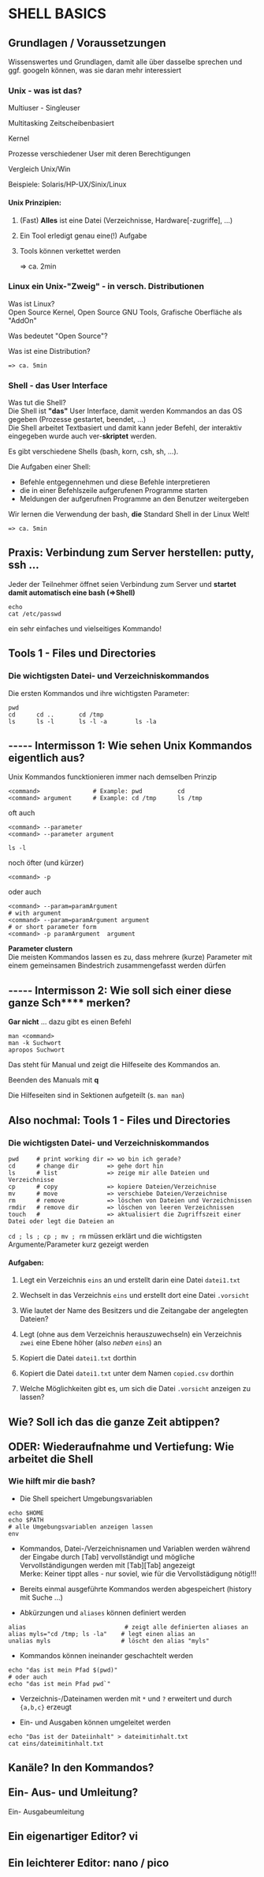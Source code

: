 # SHELL BASICS

## Grundlagen / Voraussetzungen

Wissenswertes und Grundlagen, damit alle über dasselbe sprechen und ggf. googeln können, was sie daran mehr interessiert

###	Unix - was ist das?

Multiuser - Singleuser

Multitasking Zeitscheibenbasiert

Kernel

Prozesse verschiedener User mit deren Berechtigungen

Vergleich Unix/Win

Beispiele: Solaris/HP-UX/Sinix/Linux

#### Unix Prinzipien:

1. (Fast) **Alles** ist eine Datei (Verzeichnisse, Hardware[-zugriffe], ...)
2. Ein Tool erledigt genau eine(!) Aufgabe
3. Tools können verkettet werden

	=> ca. 2min

###	Linux ein Unix-"Zweig" - in versch. Distributionen

Was ist Linux? <br/>
Open Source Kernel, Open Source GNU Tools, Grafische Oberfläche als "AddOn"

Was bedeutet "Open Source"?

Was ist eine Distribution?

	=> ca. 5min

###	Shell - das User Interface

Was tut die Shell? <br/>
Die Shell ist **"das"** User Interface, damit werden Kommandos an das OS gegeben (Prozesse gestartet, beendet, ...)<br/>
Die Shell arbeitet Textbasiert und damit kann jeder Befehl, der interaktiv eingegeben wurde auch ver-**skriptet** werden.

Es gibt verschiedene Shells (bash, korn, csh, sh, ...).

Die Aufgaben einer Shell:
- Befehle entgegennehmen und diese Befehle interpretieren
- die in einer Befehlszeile aufgerufenen Programme starten
- Meldungen der aufgerufnen Programme an den Benutzer weitergeben

Wir lernen die Verwendung der bash, **die** Standard Shell in der Linux Welt!

	=> ca. 5min

##	Praxis: Verbindung zum Server herstellen: putty, ssh ...

Jeder der Teilnehmer öffnet seien Verbindung zum Server und **startet damit automatisch eine bash (=>Shell)**

	echo
	cat /etc/passwd

ein sehr einfaches und vielseitiges Kommando!

## Tools 1 - Files und Directories

### Die wichtigsten Datei- und Verzeichniskommandos

Die ersten Kommandos und ihre wichtigsten Parameter:

	pwd
	cd		cd .. 		cd /tmp
	ls		ls -l 		ls -l -a 		ls -la

##  ----- Intermisson 1: Wie sehen Unix Kommandos eigentlich aus?

Unix Kommandos funcktionieren immer nach demselben Prinzip

	<command>				# Example: pwd			cd
	<command> argument		# Example: cd /tmp		ls /tmp

oft auch

	<command> --parameter
	<command> --parameter argument

	ls -l

noch öfter (und kürzer)

	<command> -p

oder auch
	
	<command> --param=paramArgument
	# with argument
	<command> --param=paramArgument	argument
	# or short parameter form
	<command> -p paramArgument	argument

**Parameter clustern**<br/>
Die meisten Kommandos lassen es zu, dass mehrere (kurze) Parameter mit einem gemeinsamen Bindestrich zusammengefasst werden dürfen

##  ----- Intermisson 2: Wie soll sich einer diese ganze Sch\*\*\*\* merken?

**Gar nicht** ... dazu gibt es einen Befehl

	man <command>
	man -k Suchwort
	apropos Suchwort

Das steht für Manual und zeigt die Hilfeseite des Kommandos an.

Beenden des Manuals mit **q**

Die Hilfeseiten sind in Sektionen aufgeteilt (s. `man man`)

## Also nochmal: Tools 1 - Files und Directories

### Die wichtigsten Datei- und Verzeichniskommandos

	pwd		# print working dir => wo bin ich gerade?
	cd		# change dir		=> gehe dort hin
	ls		# list				=> zeige mir alle Dateien und Verzeichnisse
	cp		# copy				=> kopiere Dateien/Verzeichnise
	mv		# move				=> verschiebe Dateien/Verzeichnise
	rm		# remove			=> löschen von Dateien und Verzeichnissen
	rmdir	# remove dir		=> löschen von leeren Verzeichnissen
	touch	# 					=> aktualisiert die Zugriffszeit einer Datei oder legt die Dateien an 

`cd ; ls ; cp ; mv ; rm` müssen erklärt und die wichtigsten Argumente/Parameter kurz gezeigt werden

#### Aufgaben:

1. Legt ein Verzeichnis `eins` an und erstellt darin eine Datei `datei1.txt`

2. Wechselt in das Verzeichnis `eins` und erstellt dort eine Datei `.vorsicht`

2. Wie lautet der Name des Besitzers und die Zeitangabe der angelegten Dateien?

3. Legt (ohne aus dem Verzeichnis herauszuwechseln) ein Verzeichnis `zwei` eine Ebene höher (also *neben* `eins`) an

3. Kopiert die Datei `datei1.txt` dorthin

4. Kopiert die Datei `datei1.txt` unter dem Namen `copied.csv` dorthin

5. Welche Möglichkeiten gibt es, um sich die Datei `.vorsicht` anzeigen zu lassen?

## Wie? Soll ich das die ganze Zeit abtippen?<br/><br/>ODER: Wiederaufnahme und Vertiefung: Wie arbeitet die Shell

### Wie hilft mir die bash?

- Die Shell speichert Umgebungsvariablen

<pre><code>echo $HOME
echo $PATH
# alle Umgebungsvariablen anzeigen lassen
env</code></pre>

- Kommandos, Datei-/Verzeichnisnamen und Variablen werden während der Eingabe durch [Tab] vervollständigt und mögliche Vervollständigungen
	werden mit [Tab][Tab] angezeigt<br/>
	Merke: Keiner tippt alles - nur soviel, wie für die Vervollstädigung nötig!!!

- Bereits einmal ausgeführte Kommandos werden abgespeichert (history mit Suche ...)

- Abkürzungen und `aliases` können definiert werden

<pre><code>alias							# zeigt alle definierten aliases an
alias myls="cd /tmp; ls -la"	# legt einen alias an
unalias myls					# löscht den alias "myls"</code></pre>

- Kommandos können ineinander geschachtelt werden

<pre><code>echo "das ist mein Pfad $(pwd)"
# oder auch
echo "das ist mein Pfad pwd`"</code></pre>

- Verzeichnis-/Dateinamen werden mit `*` und `?` erweitert und durch `{a,b,c}` erzeugt

- Ein- und Ausgaben können umgeleitet werden

<pre><code>echo "Das ist der Dateiinhalt" > dateimitinhalt.txt
cat eins/dateimitinhalt.txt</code></pre>

## Kanäle? In den Kommandos?<br/><br/>Ein- Aus- und Umleitung?

Ein- Ausgabeumleitung

## Ein eigenartiger Editor? vi

## Ein leichterer Editor: nano / pico
